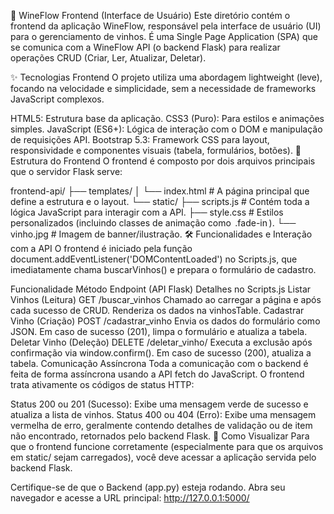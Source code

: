 🍇 WineFlow Frontend (Interface de Usuário)
Este diretório contém o frontend da aplicação WineFlow, responsável pela interface de usuário (UI) para o gerenciamento de vinhos. É uma Single Page Application (SPA) que se comunica com a WineFlow API (o backend Flask) para realizar operações CRUD (Criar, Ler, Atualizar, Deletar).

✨ Tecnologias Frontend
O projeto utiliza uma abordagem lightweight (leve), focando na velocidade e simplicidade, sem a necessidade de frameworks JavaScript complexos.

HTML5: Estrutura base da aplicação.
CSS3 (Puro): Para estilos e animações simples.
JavaScript (ES6+): Lógica de interação com o DOM e manipulação de requisições API.
Bootstrap 5.3: Framework CSS para layout, responsividade e componentes visuais (tabela, formulários, botões).
📂 Estrutura do Frontend
O frontend é composto por dois arquivos principais que o servidor Flask serve:

frontend-api/
├── templates/
│   └── index.html      # A página principal que define a estrutura e o layout.
└── static/
    ├── scripts.js      # Contém toda a lógica JavaScript para interagir com a API.
    ├── style.css       # Estilos personalizados (incluindo classes de animação como ⁠ .fade-in ⁠).
    └── vinho.jpg # Imagem de banner/ilustração.
🛠️ Funcionalidades e Interação com a API
O frontend é iniciado pela função document.addEventListener('DOMContentLoaded') no Scripts.js, que imediatamente chama buscarVinhos() e prepara o formulário de cadastro.

Funcionalidade	Método	Endpoint (API Flask)	Detalhes no Scripts.js
Listar Vinhos (Leitura)	GET	/buscar_vinhos	Chamado ao carregar a página e após cada sucesso de CRUD. Renderiza os dados na vinhosTable.
Cadastrar Vinho (Criação)	POST	/cadastrar_vinho	Envia os dados do formulário como JSON. Em caso de sucesso (201), limpa o formulário e atualiza a tabela.
Deletar Vinho (Deleção)	DELETE	/deletar_vinho/<id>	Executa a exclusão após confirmação via window.confirm(). Em caso de sucesso (200), atualiza a tabela.
Comunicação Assíncrona
Toda a comunicação com o backend é feita de forma assíncrona usando a API fetch do JavaScript. O frontend trata ativamente os códigos de status HTTP:

Status 200 ou 201 (Sucesso): Exibe uma mensagem verde de sucesso e atualiza a lista de vinhos.
Status 400 ou 404 (Erro): Exibe uma mensagem vermelha de erro, geralmente contendo detalhes de validação ou de item não encontrado, retornados pelo backend Flask.
🚀 Como Visualizar
Para que o frontend funcione corretamente (especialmente para que os arquivos em static/ sejam carregados), você deve acessar a aplicação servida pelo backend Flask.

Certifique-se de que o Backend (app.py) esteja rodando.
Abra seu navegador e acesse a URL principal:
http://127.0.0.1:5000/
